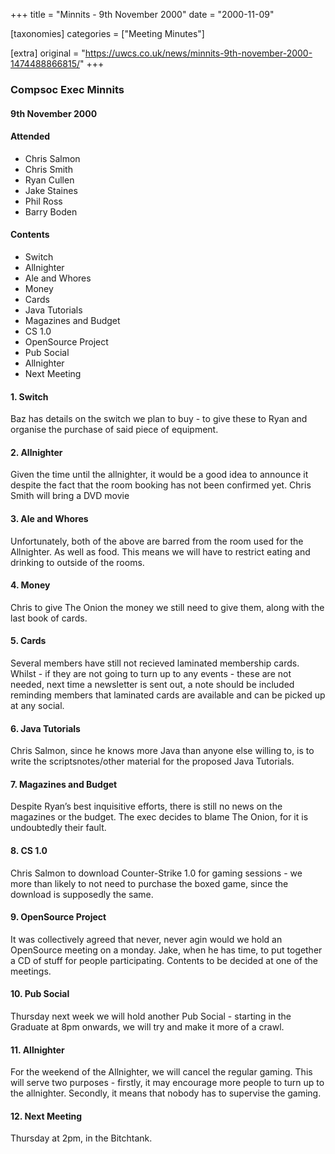 +++
title = "Minnits - 9th November 2000"
date = "2000-11-09"

[taxonomies]
categories = ["Meeting Minutes"]

[extra]
original = "https://uwcs.co.uk/news/minnits-9th-november-2000-1474488866815/"
+++

### Compsoc Exec Minnits

#### 9th November 2000

#### Attended

  - Chris Salmon
  - Chris Smith
  - Ryan Cullen
  - Jake Staines
  - Phil Ross
  - Barry Boden

#### Contents

  - Switch
  - Allnighter
  - Ale and Whores
  - Money
  - Cards
  - Java Tutorials
  - Magazines and Budget
  - CS 1.0
  - OpenSource Project
  - Pub Social
  - Allnighter
  - Next Meeting

#### 1\. Switch

Baz has details on the switch we plan to buy - to give these to Ryan and organise the purchase of said piece of equipment.

#### 2\. Allnighter

Given the time until the allnighter, it would be a good idea to announce it despite the fact that the room booking has not been confirmed yet. Chris Smith will bring a DVD movie

#### 3\. Ale and Whores

Unfortunately, both of the above are barred from the room used for the Allnighter. As well as food. This means we will have to restrict eating and drinking to outside of the rooms.

#### 4\. Money

Chris to give The Onion the money we still need to give them, along with the last book of cards.

#### 5\. Cards

Several members have still not recieved laminated membership cards. Whilst - if they are not going to turn up to any events - these are not needed, next time a newsletter is sent out, a note should be included reminding members that laminated cards are available and can be picked up at any social.

#### 6\. Java Tutorials

Chris Salmon, since he knows more Java than anyone else willing to, is to write the scriptsnotes/other material for the proposed Java Tutorials.

#### 7\. Magazines and Budget

Despite Ryan’s best inquisitive efforts, there is still no news on the magazines or the budget. The exec decides to blame The Onion, for it is undoubtedly their fault.

#### 8\. CS 1.0

Chris Salmon to download Counter-Strike 1.0 for gaming sessions - we more than likely to not need to purchase the boxed game, since the download is supposedly the same.

#### 9\. OpenSource Project

It was collectively agreed that never, never agin would we hold an OpenSource meeting on a monday. Jake, when he has time, to put together a CD of stuff for people participating. Contents to be decided at one of the meetings.

#### 10\. Pub Social

Thursday next week we will hold another Pub Social - starting in the Graduate at 8pm onwards, we will try and make it more of a crawl.

#### 11\. Allnighter

For the weekend of the Allnighter, we will cancel the regular gaming. This will serve two purposes - firstly, it may encourage more people to turn up to the allnighter. Secondly, it means that nobody has to supervise the gaming.

#### 12\. Next Meeting

Thursday at 2pm, in the Bitchtank.
